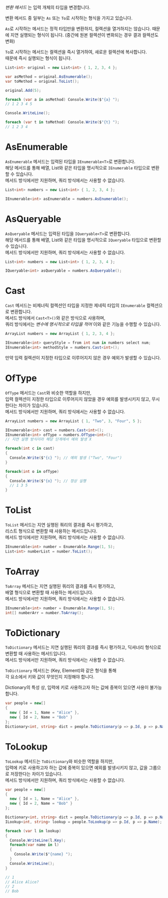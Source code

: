 _변환 메서드_ 는 입력 개체의 타입을 변경합니다.   

변환 메서드 중 일부는 `As` 또는 `To`로 시작하는 형식을 가지고 있습니다. 

`As`로 시작하는 메서드는 정적 타입만을 변환하지, 컬렉션을 열거하지는 않습니다. 
때문에 지연 실행되는 형식이 됩니다. (중간에 원본 컬렉션이 변화되는 경우 결과 컬렉션도 변화)

`To`로 시작하는 메서드는 컬렉션을 즉시 열거하여, 새로운 컬렉션에 복사합니다.       
때문에 즉시 실행되는 형식이 됩니다.   

```cs
List<int> original = new List<int> { 1, 2, 3, 4 };

var asMethod = original.AsEnumerable();
var toMethod = original.ToList();

original.Add(5);

foreach (var a in asMethod) Console.Write($"{a} ");
// 1 2 3 4 5

Console.WriteLine();

foreach (var t in toMethod) Console.Write($"{t} ");
// 1 2 3 4
```

# AsEnumerable
`AsEnumerable` 메서드는 입력된 타입을 `IEnumerable<T>`로 변환합니다.       
해당 메서드를 통해 배열, List와 같은 타입을 명시적으로 `IEnumerable` 타입으로 변환할 수 있습니다.     
메서드 방식에서만 지원하며, 쿼리 방식에서는 사용할 수 없습니다.   
```cs
List<int> numbers = new List<int> { 1, 2, 3, 4 };

IEnumerable<int> asEnumerable = numbers.AsEnumerable();
```

# AsQueryable
`AsQueryable` 메서드는 입력된 타입을 `IQueryable<T>`로 변환합니다.       
해당 메서드를 통해 배열, List와 같은 타입을 명시적으로 `IQueryable` 타입으로 변환할 수 있습니다.   
메서드 방식에서만 지원하며, 쿼리 방식에서는 사용할 수 없습니다.
```cs
List<int> numbers = new List<int> { 1, 2, 3, 4 };

IQueryable<int> asQueryable = numbers.AsQueryable();
```

# Cast
`Cast` 메서드는 비제너릭 컬렉션인 타입을 지정한 제네릭 타입의 `IEnumerable` 컬렉션으로 변환합니다.   
메서드 방식에서 `Cast<T>()`와 같은 방식으로 사용하며,    
쿼리 방식에서는 _변수에 명시적으로 타입을 적어_ 이와 같은 기능을 수행할 수 있습니다.    
```cs
ArrayList numbers = new ArrayList { 1, 2, 3, 4 };

IEnumerable<int> queryStyle = from int num in numbers select num;
IEnumerable<int> methodStyle = numbers.Cast<int>();
```
만약 입력 컬렉션이 지정한 타입으로 이루어지지 않은 경우 예외가 발생할 수 있습니다.   

# OfType
`OfType` 메서드는 `Cast`와 비슷한 역할을 하지만,       
입력 컬렉션이 지정한 타입으로 이루어지지 않았을 경우 예외를 발생시키지 않고, 무시한다는 차이가 있습니다.      
메서드 방식에서만 지원하며, 쿼리 방식에서는 사용할 수 없습니다.  
```cs
ArrayList numbers = new ArrayList { 1, "Two", 3, "Four", 5 };

IEnumerable<int> cast = numbers.Cast<int>();
IEnumerable<int> ofType = numbers.OfType<int>();
// 지연 실행 방식이라 해당 단계에서 예외 발생 X

foreach(int c in cast)
{
  Console.Write($"{c} "); // 예외 발생 ("Two", "Four")
}

foreach(int o in ofType)
{
  Console.Write($"{o} "); // 정상 실행
  // 1 3 5
}
````

# ToList
`ToList` 메서드는 지연 실행된 쿼리의 결과를 즉시 평가하고,        
리스트 형식으로 변환할 때 사용하는 메서드입니다.       
메서드 방식에서만 지원하며, 쿼리 방식에서는 사용할 수 없습니다.   
```cs
IEnumerable<int> number = Enumerable.Range(1, 5);
List<int> numberList = number.ToList();
```

# ToArray 
`ToArray` 메서드는 지연 실행된 쿼리의 결과를 즉시 평가하고,     
배열 형식으로 변환할 때 사용하는 메서드입니다.      
메서드 방식에서만 지원하며, 쿼리 방식에서는 사용할 수 없습니다.    
```cs
IEnumerable<int> number = Enumerable.Range(1, 5);
int[] numberArr = number.ToArray();
```

# ToDictionary 
`ToDictionary` 메서드는 지연 실행된 쿼리의 결과를 즉시 평가하고,
딕셔너리 형식으로 변환할 때 사용하는 메서드입니다.       
메서드 방식에서만 지원하며, 쿼리 방식에서는 사용할 수 없습니다.         

`ToDictionary` 메서드는 (Key, Element)와 같은 형식을 통해    
각 요소에서 키와 값이 무엇인지 지정해야 합니다.      

Dictionary의 특성 상, 입력에 키로 사용하고자 하는 값에 중복이 있으면 사용이 불가능합니다.     
```cs
var people = new[]
{
  new { Id = 1, Name = "Alice" },
  new { Id = 2, Name = "Bob" }
};
Dictionary<int, string> dict = people.ToDictionary(p => p.Id, p => p.Name);
```

# ToLookup
`ToLookup` 메서드는 `ToDictionary`와 비슷한 역할을 하지만,    
입력에 키로 사용하고자 하는 값에 중복이 있으면 예외를 발생시키지 않고, 값을 그룹으로 저장한다는 차이가 있습니다.     
메서드 방식에서만 지원하며, 쿼리 방식에서는 사용할 수 없습니다.     
```cs
var people = new[]
{
  new { Id = 1, Name = "Alice" },
  new { Id = 2, Name = "Bob" }
};

Dictionary<int, string> dict = people.ToDictionary(p => p.Id, p => p.Name); // 예외 발생
ILookup<int, string> lookup = people.ToLookup(p => p.Id, p => p.Name); // 정상 실행

foreach (var l in lookup)
{
  Console.WriteLine(l.Key);
  foreach(var name in l)
  {
    Console.Write($"{name} ");  
  }
  Console.WriteLine();
}

// 1
// Alice Alice?
// 2
// Bob
```
